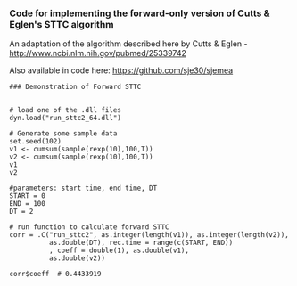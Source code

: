 ### Code for implementing the forward-only version of Cutts & Eglen's STTC algorithm

An adaptation of the algorithm described here by Cutts & Eglen - http://www.ncbi.nlm.nih.gov/pubmed/25339742


Also available in code here: https://github.com/sje30/sjemea

```
### Demonstration of Forward STTC


# load one of the .dll files
dyn.load("run_sttc2_64.dll")

# Generate some sample data
set.seed(102)
v1 <- cumsum(sample(rexp(10),100,T))
v2 <- cumsum(sample(rexp(10),100,T))
v1
v2

#parameters: start time, end time, DT
START = 0 
END = 100
DT = 2

# run function to calculate forward STTC
corr = .C("run_sttc2", as.integer(length(v1)), as.integer(length(v2)), 
          as.double(DT), rec.time = range(c(START, END))
          , coeff = double(1), as.double(v1), 
          as.double(v2))

corr$coeff  # 0.4433919
```
